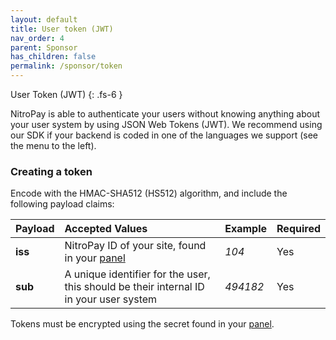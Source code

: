 ```yaml
---
layout: default
title: User token (JWT)
nav_order: 4
parent: Sponsor
has_children: false
permalink: /sponsor/token
---
```


User Token (JWT)
{: .fs-6 }

NitroPay is able to authenticate your users without knowing anything about your user system by using JSON Web Tokens (JWT). We recommend using our SDK if your backend is coded in one of the languages we support (see the menu to the left).

### Creating a token

Encode with the HMAC-SHA512 (HS512) algorithm, and include the following payload claims:

| Payload | Accepted Values                                                                        | Example  | Required |
| :------ | :------------------------------------------------------------------------------------- | :------- | :------- |
| **iss** | NitroPay ID of your site, found in your [panel](https://panel.nitropay.com/sites)      | _104_    | Yes      |
| **sub** | A unique identifier for the user, this should be their internal ID in your user system | _494182_ | Yes      |

Tokens must be encrypted using the secret found in your [panel](https://panel.nitropay.com/sponsor/brands).
